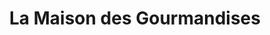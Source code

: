 ---
title: "La Maison des Gourmandises"
url: /couzeix/la-maison-des-gourmandises/
shop: boulangerie
---